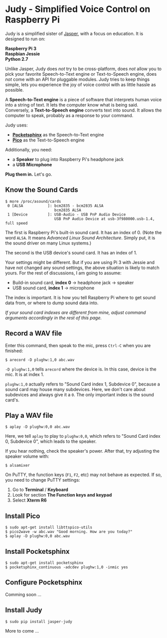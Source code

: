 # Judy - Simplified Voice Control on Raspberry Pi

Judy is a simplified sister of [Jasper](http://jasperproject.github.io/),
with a focus on education. It is designed to run on:

**Raspberry Pi 3**  
**Raspbian Jessie**  
**Python 2.7**  

Unlike Jasper, Judy does *not* try to be cross-platform, does *not* allow you to
pick your favorite Speech-to-Text engine or Text-to-Speech engine, does *not*
come with an API for pluggable modules. Judy tries to keep things simple, lets
you experience the joy of voice control with as little hassle as possible.

A **Speech-to-Text engine** is a piece of software that interprets human voice into
a string of text. It lets the computer know what is being said. Conversely,
a **Text-to-Speech engine** converts text into sound. It allows the computer to
speak, probably as a response to your command.

Judy uses:

- **[Pocketsphinx](http://cmusphinx.sourceforge.net/)** as the Speech-to-Text engine
- **[Pico](https://github.com/DougGore/picopi)** as the Text-to-Speech engine

Additionally, you need:

- a **Speaker** to plug into Raspberry Pi's headphone jack
- a **USB Microphone**

**Plug them in.** Let's go.

## Know the Sound Cards

```
$ more /proc/asound/cards
 0 [ALSA           ]: bcm2835 - bcm2835 ALSA
                      bcm2835 ALSA
 1 [Device         ]: USB-Audio - USB PnP Audio Device
                      USB PnP Audio Device at usb-3f980000.usb-1.4, full speed
```

The first is Raspberry Pi's built-in sound card. It has an index of 0. (Note
the word `ALSA`. It means *Advanced Linux Sound Architecture*. Simply put, it
is the sound driver on many Linux systems.)

The second is the USB device's sound card. It has an index of 1.

Your settings might be different. But if you are using Pi 3 with Jessie and have
not changed any sound settings, the above situation is likely to match yours.
For the rest of discussions, I am going to assume:

- Build-in sound card, **index 0** → headphone jack → speaker
- USB sound card, **index 1** → microphone

The index is important. It is how you tell Raspberry Pi where to get sound data
from, or where to dump sound data into.

*If your sound card indexes are different from mine, adjust command arguments
accordingly in the rest of this page.*

## Record a WAV file

Enter this command, then speak to the mic, press `Ctrl-C` when you are
finished:

```
$ arecord -D plughw:1,0 abc.wav
```

`-D plughw:1,0` tells `arecord` where the device is. In this case, device is
the mic. It is at index 1.

`plughw:1,0` actually refers to "Sound Card index 1, Subdevice 0", because a
sound card may house many subdevices. Here, we don't care about subdevices and
always give it a `0`. The only important index is the sound card's.

## Play a WAV file

```
$ aplay -D plughw:0,0 abc.wav
```

Here, we tell `aplay` to play to `plughw:0,0`, which refers to "Sound Card index 0,
Subdevice 0", which leads to the speaker.

If you hear nothing, check the speaker's power. After that, try adjusting the
speaker volume with:

```
$ alsamixer
```

On PuTTY, the function keys (`F1`, `F2`, etc) may not behave as expected. If so,
you need to change PuTTY settings:

1. Go to **Terminal** / **Keyboard**
2. Look for section **The Function keys and keypad**
3. Select **Xterm R6**

## Install Pico

```
$ sudo apt-get install libttspico-utils
$ pico2wave -w abc.wav "Good morning. How are you today?"
$ aplay -D plughw:0,0 abc.wav
```

## Install Pocketsphinx

```
$ sudo apt-get install pocketsphinx
$ pocketsphinx_continuous -adcdev plughw:1,0 -inmic yes
```

## Configure Pocketsphinx

Comming soon ...

## Install Judy

```
$ sudo pip install jasper-judy
```

More to come ...
